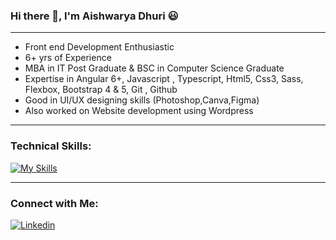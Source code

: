 ### Hi there  👋,  I'm Aishwarya Dhuri :smiley:
_________________________________________________________________________________________________________________________________________________________________________

- Front end Development Enthusiastic 
- 6+ yrs of Experience
- MBA in IT Post Graduate & BSC in Computer Science Graduate
- Expertise in Angular 6+, Javascript , Typescript, Html5, Css3, Sass, Flexbox, Bootstrap 4 & 5, Git , Github
- Good in UI/UX designing skills (Photoshop,Canva,Figma)
- Also worked on Website development using Wordpress



_________________________________________________________________________________________________________________________________________________________________________
### Technical Skills:

[![My Skills](https://skillicons.dev/icons?i=angular,js,ts,html,css,bootstrap,git,gitlab,jquery,wordpress&theme=light)](https://github.com/Aishwarya-Dhuri)

_________________________________________________________________________________________________________________________________________________________________________

### Connect with Me:
[![Linkedin](https://skillicons.dev/icons?i=linkedin&theme=light)]([https://github.com/Aishwarya-Dhuri](https://in.linkedin.com/in/aishwarya-dhuri))

